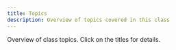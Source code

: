 ```yaml
---
title: Topics
description: Overview of topics covered in this class
---
```


Overview of class topics. Click on the titles for details.

